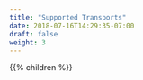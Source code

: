 ```yaml
---
title: "Supported Transports"
date: 2018-07-16T14:29:35-07:00
draft: false
weight: 3
---
```


{{% children %}}
